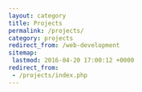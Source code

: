 ```yaml
---
layout: category
title: Projects
permalink: /projects/
category: projects
redirect_from: /web-development
sitemap:
 lastmod: 2016-04-20 17:00:12 +0000
redirect_from:
 - /projects/index.php
---
```

